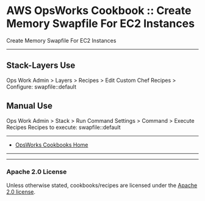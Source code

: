 # AWS OpsWorks Cookbook :: Create Memory Swapfile For EC2 Instances

Create Memory Swapfile For EC2 Instances

----

## Stack-Layers Use

Ops Work Admin > Layers > Recipes > Edit
Custom Chef Recipes > Configure: swapfile::default

## Manual Use

Ops Work Admin > Stack > Run Command
Settings > Command > Execute Recipes
Recipes to execute: swapfile::default

----

* [OpsWorks Cookbooks Home](https://github.com/tribalNerd/aws-opsworks-cookbooks/)

----
----

### Apache 2.0 License

Unless otherwise stated, cookbooks/recipes are licensed under the [Apache 2.0 license](http://aws.amazon.com/apache-2-0/).